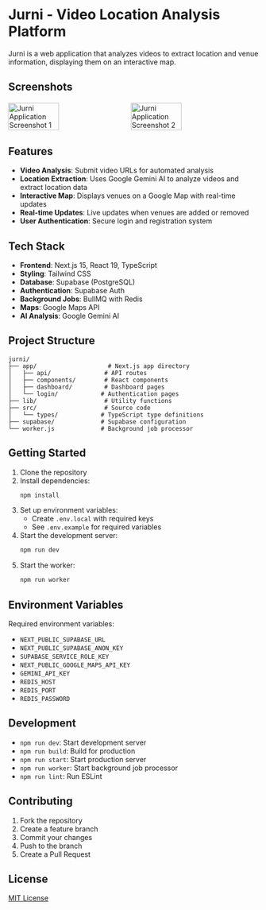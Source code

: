 # Jurni - Video Location Analysis Platform

Jurni is a web application that analyzes videos to extract location and venue information, displaying them on an interactive map.

## Screenshots

<div style="display: flex; gap: 20px; margin: 20px 0;">
  <img src="public/screenshots/jurni-app-screenshot.png" alt="Jurni Application Screenshot 1" style="width: 45%;">
  <img src="public/screenshots/jurni-app-screenshot-2.png" alt="Jurni Application Screenshot 2" style="width: 45%;">
</div>

## Features

- **Video Analysis**: Submit video URLs for automated analysis
- **Location Extraction**: Uses Google Gemini AI to analyze videos and extract location data
- **Interactive Map**: Displays venues on a Google Map with real-time updates
- **Real-time Updates**: Live updates when venues are added or removed
- **User Authentication**: Secure login and registration system

## Tech Stack

- **Frontend**: Next.js 15, React 19, TypeScript
- **Styling**: Tailwind CSS
- **Database**: Supabase (PostgreSQL)
- **Authentication**: Supabase Auth
- **Background Jobs**: BullMQ with Redis
- **Maps**: Google Maps API
- **AI Analysis**: Google Gemini AI

## Project Structure

```
jurni/
├── app/                    # Next.js app directory
│   ├── api/               # API routes
│   ├── components/        # React components
│   ├── dashboard/         # Dashboard pages
│   └── login/            # Authentication pages
├── lib/                   # Utility functions
├── src/                   # Source code
│   └── types/            # TypeScript type definitions
├── supabase/             # Supabase configuration
└── worker.js             # Background job processor
```

## Getting Started

1. Clone the repository
2. Install dependencies:
   ```bash
   npm install
   ```
3. Set up environment variables:
   - Create `.env.local` with required keys
   - See `.env.example` for required variables
4. Start the development server:
   ```bash
   npm run dev
   ```
5. Start the worker:
   ```bash
   npm run worker
   ```

## Environment Variables

Required environment variables:
- `NEXT_PUBLIC_SUPABASE_URL`
- `NEXT_PUBLIC_SUPABASE_ANON_KEY`
- `SUPABASE_SERVICE_ROLE_KEY`
- `NEXT_PUBLIC_GOOGLE_MAPS_API_KEY`
- `GEMINI_API_KEY`
- `REDIS_HOST`
- `REDIS_PORT`
- `REDIS_PASSWORD`

## Development

- `npm run dev`: Start development server
- `npm run build`: Build for production
- `npm run start`: Start production server
- `npm run worker`: Start background job processor
- `npm run lint`: Run ESLint

## Contributing

1. Fork the repository
2. Create a feature branch
3. Commit your changes
4. Push to the branch
5. Create a Pull Request

## License

[MIT License](LICENSE) 